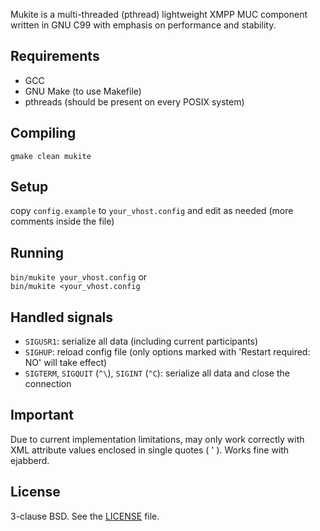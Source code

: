 Mukite is a multi-threaded (pthread) lightweight XMPP MUC component written in GNU C99 with emphasis on performance and stability.

## Requirements
* GCC
* GNU Make (to use Makefile)
* pthreads (should be present on every POSIX system)

## Compiling
`gmake clean mukite`

## Setup
copy `config.example` to `your_vhost.config` and edit as needed (more comments inside the file)

## Running
`bin/mukite your_vhost.config`
or  
`bin/mukite <your_vhost.config`

## Handled signals
* `SIGUSR1`: serialize all data (including current participants)
* `SIGHUP`: reload config file (only options marked with 'Restart required: NO' will take effect)
* `SIGTERM`, `SIGQUIT` (`^\`), `SIGINT` (`^C`): serialize all data and close the connection

## Important
Due to current implementation limitations, may only work correctly with XML attribute values enclosed in single quotes ( ' ). Works fine with ejabberd.

## License
3-clause BSD. See the [LICENSE](LICENSE) file.
